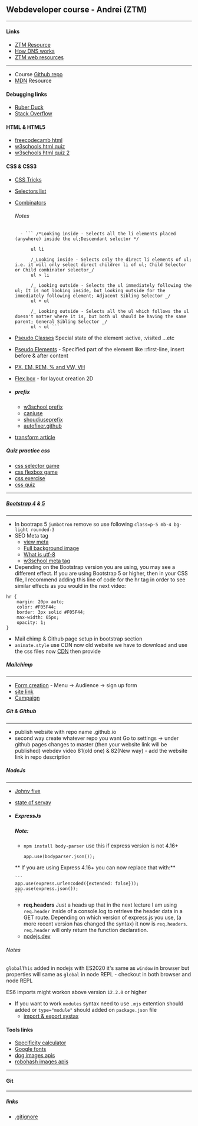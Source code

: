 ## Webdeveloper course - Andrei (ZTM)

---

#### Links

- [ZTM Resource](https://zero-to-mastery.github.io/resources/)
- [How DNS works](https://howdns.works/ep1/)
- [ZTM web resources](https://zerotomastery.io/resources)

---

- Course [Github repo](https://github.com/zero-to-mastery/complete-web-developer-manual)
- [MDN](https://developer.mozilla.org/en-US/) Resource

#### Debugging links

- [Ruber Duck](https://rubberduckdebugging.com/)
- [Stack Overflow](https://stackoverflow.com/)

#### HTML & HTML5

- [freecodecamb html](https://www.freecodecamp.org/learn/responsive-web-design/basic-html-and-html5/)
- [w3schools html quiz](https://www.w3schools.com/html/html_quiz.asp)
- [w3schools html quiz 2](https://www.w3schools.com/html/exercise.asp)

#### CSS & CSS3

- [CSS Tricks](https://css-tricks.com/)
- [Selectors list](https://www.w3schools.com/cssref/css_selectors.asp)
- [Combinators](https://www.w3schools.com/css/css_combinators.asp)

  ###### Notes

        - ``` /*Looking inside - Selects all the li elements placed (anywhere) inside the ul;Descendant selector */

            ul li

            /_Looking inside - Selects only the direct li elements of ul; i.e. it will only select direct children li of ul; Child Selector or Child combinator selector_/
            ul > li

            /_ Looking outside - Selects the ul immediately following the ul; It is not looking inside, but looking outside for the immediately following element; Adjacent Sibling Selector _/
            ul + ul

            /_ Looking outside - Selects all the ul which follows the ul doesn't matter where it is, but both ul should be having the same parent; General Sibling Selector _/
            ul ~ ul ```

- [Pseudo Classes](https://www.w3schools.com/css/css_pseudo_classes.asp) Special state of the element :active, :visited ...etc
- [Pseudo Elements](https://www.w3schools.com/css/css_pseudo_elements.asp) - Specified part of the element like ::first-line, insert before & after content
- [PX, EM, REM, % and VW, VH](https://elementor.com/help/whats-the-difference-between-px-em-rem-vw-and-vh/)
- [Flex box](https://css-tricks.com/snippets/css/a-guide-to-flexbox/) - for layout creation 2D
- ##### prefix

  - [w3school prefix](https://www.w3schools.com/cssref/css3_browsersupport.asp)
  - [caniuse](https://caniuse.com/)
  - [shoudiuseprefix](http://shouldiprefix.com/#animations)
  - [autofixer.github](https://autoprefixer.github.io/)

- [transform article](https://thoughtbot.com/blog/transitions-and-transforms)

##### Quiz practice css

- [css selector game](https://css-diner.netlify.app/)
- [css flexbox game](http://flexboxfroggy.com/)
- [css exercise](https://www.w3schools.com/css/exercise.asp)
- [css quiz](https://www.w3schools.com/css/css_quiz.asp)

---

##### [Bootstrap 4](https://getbootstrap.com/docs/4.6/components/navbar/) &[ 5](https://getbootstrap.com/docs/5.1/getting-started/introduction/)

---

- In bootraps 5 `jumbotron` remove so use following `class=p-5 mb-4 bg-light rounded-3`
- SEO Meta tag
  - [view meta](https://developer.mozilla.org/en-US/docs/Web/HTML/Viewport_meta_tag)
  - [Full background image](https://css-tricks.com/perfect-full-page-background-image/)
  - [What is utf-8](https://www.quora.com/What-is-UTF8)
  - [w3school meta tag](https://www.w3schools.com/tags/tag_meta.asp)
- Depending on the Bootstrap version you are using, you may see a different effect. If you are using Bootstrap 5 or higher, then in your CSS file, I recommend adding this line of code for the hr tag in order to see similar effects as you would in the next video:

```
hr {
    margin: 20px auto;
    color: #F05F44;
    border: 3px solid #F05F44;
    max-width: 65px;
    opacity: 1;
}
```

- Mail chimp & Github page setup in bootstrap section
- `animate.style` use CDN now old website we have to download and use the css files now [CDN](https://cdnjs.cloudflare.com/ajax/libs/animate.css/4.1.1/animate.min.css) then provide

##### Mailchimp

---

- [Form creation](https://mailchimp.com/en/help/add-a-signup-form-to-your-website/) - Menu -> Audience -> sign up form
- [site link](https://guna.mailchimpsites.com/)
- [Campaign](https://mailchi.mp/954b02e12d05/cody)

##### Git & Github

---

- publish website with repo name <git-username>.github.io
- second way create whatever repo you want Go to settings -> under github pages changes to master (then your website link will be published) webdev video 81(old one) & 82(New way) - add the website link in repo description

##### NodeJs

---

- [Johny five](http://johnny-five.io/)
- [state of servay](https://stateofjs.com/)
- ##### ExpressJs

  ##### Note:

  - `npm install body-parser` use this if express version is not 4.16+

    ```app.use(bodyparser.urlencoded{extended: false}));
    app.use(bodyparser.json());
    ```

  ** If you are using Express 4.16+ you can now replace that with:**

      ```
      app.use(express.urlencoded({extended: false}));
      app.use(express.json());
      ```

  - **req.headers** Just a heads up that in the next lecture I am using `req.header` inside of a console.log to retrieve the header data in a GET route. Depending on which version of express.js you use, (a more recent version has changed the syntax) it now is `req.headers`. `req.header` will only return the function declaration.
  - [nodejs.dev](https://nodejs.dev/learn/working-with-folders-in-nodejs)

###### Notes

`globalThis` added in nodejs with ES2020 it's same as `window` in browser but properties will same as `global` in node REPL - checkout in both browser and node REPL

ES6 imports might workon above version `12.2.0` or higher

- If you want to work `modules` syntax need to use `.mjs` extention should added or `type="module"` should added on `package.json` file
  - [import & export systax](https://javascript.info/import-export)

#### Tools links

- [Specificity calculator](https://specificity.keegan.st/)
- [Google fonts](https://fonts.google.com/specimen/Poiret+One?preview.size=30&query=poi)
- [dog images apis](http://placecorgi.com/)
- [robohash images apis](https://robohash.org/guna.png?size=400x400&bgset=bg1)

---

#### Git

---

##### links

- [.gitignore](https://linuxize.com/post/gitignore-ignoring-files-in-git/)
